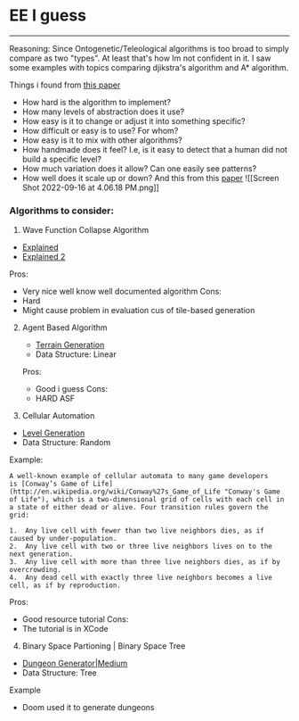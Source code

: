 # EE I guess
---
Reasoning: Since Ontogenetic/Teleological algorithms is too broad to simply compare as two "types". At least that's how Im not confident in it. I saw some examples with topics comparing djikstra's algorithm and A* algorithm. 

Things i found from [this paper](https://publications.lib.chalmers.se/records/fulltext/256132/256132.pdf)
- How hard is the algorithm to implement?
- How many levels of abstraction does it use? 
- How easy is it to change or adjust it into something specific? 
- How difficult or easy is to use? For whom?
- How easy is it to mix with other algorithms?
- How handmade does it feel? I.e, is it easy to detect that a human did not build a specific level?
- How much variation does it allow? Can one easily see patterns?
- How well does it scale up or down?
And this from this [paper](https://repository.library.northeastern.edu/files/neu:m0455c71t/fulltext.pdf)
![[Screen Shot 2022-09-16 at 4.06.18 PM.png]]

### Algorithms to consider:
1. Wave Function Collapse Algorithm
- [Explained](https://robertheaton.com/2018/12/17/wavefunction-collapse-algorithm/)
- [Explained 2](https://www.boristhebrave.com/2020/04/13/wave-function-collapse-explained/)

Pros:
- Very nice well know well documented algorithm
Cons:
- Hard
- Might cause problem in evaluation cus of tile-based generation

2. Agent Based Algorithm
	- [Terrain Generation](https://ianparberry.com/research/terrain/)
	- Data Structure: Linear
	
	Pros:
	- Good i guess
	Cons:
	- HARD ASF

3. Cellular Automation
- [Level Generation](https://www.raywenderlich.com/2425-procedural-level-generation-in-games-using-a-cellular-automaton-part-1)
- Data Structure: Random

Example:
```
A well-known example of cellular automata to many game developers is [Conway’s Game of Life](http://en.wikipedia.org/wiki/Conway%27s_Game_of_Life "Conway's Game of Life"), which is a two-dimensional grid of cells with each cell in a state of either dead or alive. Four transition rules govern the grid:

1.  Any live cell with fewer than two live neighbors dies, as if caused by under-population.
2.  Any live cell with two or three live neighbors lives on to the next generation.
3.  Any live cell with more than three live neighbors dies, as if by overcrowding.
4.  Any dead cell with exactly three live neighbors becomes a live cell, as if by reproduction.
```

Pros:
- Good resource tutorial
Cons:
- The tutorial is in XCode

4. Binary Space Partioning | Binary Space Tree
- [Dungeon Generator|Medium](https://medium.com/@guribemontero/dungeon-generation-using-binary-space-trees-47d4a668e2d0)
- Data Structure: Tree

Example
- Doom used it to generate dungeons
